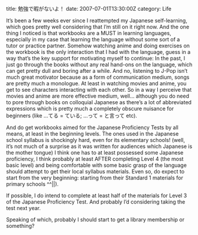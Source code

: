 title: 勉強で暇がないよ！
date: 2007-07-01T13:30:00Z
category: Life

It’s been a few weeks ever since I reattempted my Japanese self-learning, which goes pretty well considering that I’m still on it right now. And the one thing I noticed is that workbooks are a MUST in learning languages, especially in my case that learning the language without some sort of a tutor or practice partner. Somehow watching anime and doing exercises on the workbook is the only interaction that I had with the language, guess in a way that’s the key support for motivating myself to continue: In the past, I just go through the books without any real hand-ons on the language, which can get pretty dull and boring after a while. And no, listening to J-Pop isn’t much great motivator because as a form of communication medium, songs are pretty much a monologue. At least in watching movies and anime, you get to see characters interacting with each other. So in a way I perceive that movies and anime are more effective medium, well… although you do need to pore through books on colloquial Japanese as there’s a lot of abbreviated expressions which is pretty much a completely obscure nuisance for beginners (like …てる = ている; …って = と言って etc).

And do get workbooks aimed for the Japanese Proficiency Tests by all means, at least in the beginning levels. The ones used in the Japanese school syllabus is shockingly hard, even for its elementary schools! (well, it’s not much of a surprise as it was written for audiences which Japanese is the mother tongue) I think one has to at least possessed some Japanese proficiency, I think probably at least AFTER completing Level 4 (the most basic level) and being comfortable with some basic grasp of the language should attempt to get their local syllabus materials. Even so, do expect to start from the very beginning: starting from their Standard 1 materials for primary schools ^^||).

If possible, I do intend to complete at least half of the materials for Level 3 of the Japanese Proficiency Test. And probably I’d considering taking the test next year.

Speaking of which, probably I should start to get a library membership or something?
